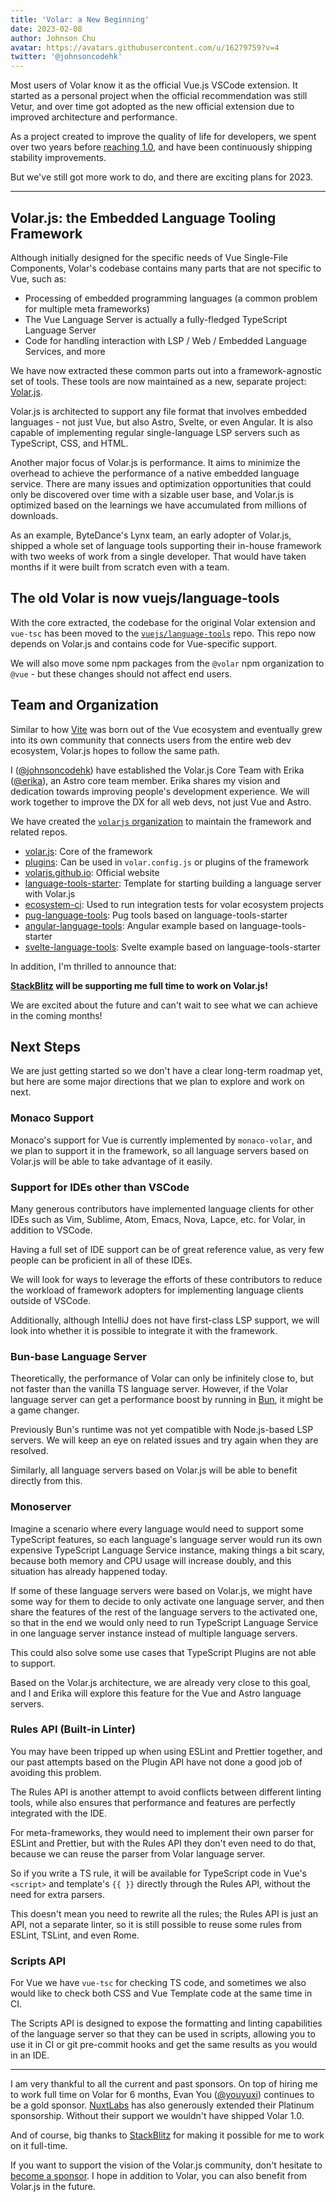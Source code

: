 ```yaml
---
title: 'Volar: a New Beginning'
date: 2023-02-08
author: Johnson Chu
avatar: https://avatars.githubusercontent.com/u/16279759?v=4
twitter: '@johnsoncodehk'
---
```


Most users of Volar know it as the official Vue.js VSCode extension. It started as a personal project when the official recommendation was still Vetur, and over time got adopted as the new official extension due to improved architecture and performance.

As a project created to improve the quality of life for developers, we spent over two years before [reaching 1.0](https://blog.vuejs.org/posts/volar-1.0.html), and have been continuously shipping stability improvements.

But we've still got more work to do, and there are exciting plans for 2023.

---

## Volar.js: the Embedded Language Tooling Framework

Although initially designed for the specific needs of Vue Single-File Components, Volar's codebase contains many parts that are not specific to Vue, such as:

- Processing of embedded programming languages (a common problem for multiple meta frameworks)
- The Vue Language Server is actually a fully-fledged TypeScript Language Server
- Code for handling interaction with LSP / Web / Embedded Language Services, and more

We have now extracted these common parts out into a framework-agnostic set of tools. These tools are now maintained as a new, separate project: [Volar.js](https://volarjs.github.io/).

Volar.js is architected to support any file format that involves embedded languages - not just Vue, but also Astro, Svelte, or even Angular. It is also capable of implementing regular single-language LSP servers such as TypeScript, CSS, and HTML.

Another major focus of Volar.js is performance. It aims to minimize the overhead to achieve the performance of a native embedded language service. There are many issues and optimization opportunities that could only be discovered over time with a sizable user base, and Volar.js is optimized based on the learnings we have accumulated from millions of downloads.

As an example, ByteDance's Lynx team, an early adopter of Volar.js, shipped a whole set of language tools supporting their in-house framework with two weeks of work from a single developer. That would have taken months if it were built from scratch even with a team.

## The old Volar is now vuejs/language-tools

With the core extracted, the codebase for the original Volar extension and `vue-tsc` has been moved to the [`vuejs/language-tools`](https://github.com/vuejs/language-tools) repo. This repo now depends on Volar.js and contains code for Vue-specific support.

We will also move some npm packages from the `@volar` npm organization to `@vue` - but these changes should not affect end users.

## Team and Organization

Similar to how [Vite](https://vitejs.dev/) was born out of the Vue ecosystem and eventually grew into its own community that connects users from the entire web dev ecosystem, Volar.js hopes to follow the same path.

I ([@johnsoncodehk](https://github.com/johnsoncodehk)) have established the Volar.js Core Team with Erika ([@erika](https://elk.zone/mastodon.gamedevalliance.fr/@erika)), an Astro core team member. Erika shares my vision and dedication towards improving people's development experience. We will work together to improve the DX for all web devs, not just Vue and Astro.

We have created the [`volarjs` organization](https://github.com/volarjs) to maintain the framework and related repos.

- [volar.js](https://github.com/volarjs/volar.js): Core of the framework
- [plugins](https://github.com/volarjs/plugins): Can be used in `volar.config.js` or plugins of the framework
- [volarjs.github.io](https://volarjs.github.io/): Official website
- [language-tools-starter](https://github.com/volarjs/language-tools-starter): Template for starting building a language server with Volar.js
- [ecosystem-ci](https://github.com/volarjs/ecosystem-ci): Used to run integration tests for volar ecosystem projects
- [pug-language-tools](https://github.com/volarjs/pug-language-tools): Pug tools based on language-tools-starter
- [angular-language-tools](https://github.com/volarjs/angular-language-tools): Angular example based on language-tools-starter
- [svelte-language-tools](https://github.com/volarjs/svelte-language-tools): Svelte example based on language-tools-starter

In addition, I'm thrilled to announce that:

**[StackBlitz](https://stackblitz.com/) will be supporting me full time to work on Volar.js!**

We are excited about the future and can't wait to see what we can achieve in the coming months!

## Next Steps

We are just getting started so we don't have a clear long-term roadmap yet, but here are some major directions that we plan to explore and work on next.

### Monaco Support

Monaco's support for Vue is currently implemented by `monaco-volar`, and we plan to support it in the framework, so all language servers based on Volar.js will be able to take advantage of it easily.

### Support for IDEs other than VSCode

Many generous contributors have implemented language clients for other IDEs such as Vim, Sublime, Atom, Emacs, Nova, Lapce, etc. for Volar, in addition to VSCode.

Having a full set of IDE support can be of great reference value, as very few people can be proficient in all of these IDEs.

We will look for ways to leverage the efforts of these contributors to reduce the workload of framework adopters for implementing language clients outside of VSCode.

Additionally, although IntelliJ does not have first-class LSP support, we will look into whether it is possible to integrate it with the framework.

### Bun-base Language Server

Theoretically, the performance of Volar can only be infinitely close to, but not faster than the vanilla TS language server. However, if the Volar language server can get a performance boost by running in [Bun](https://bun.sh/), it might be a game changer.

Previously Bun's runtime was not yet compatible with Node.js-based LSP servers. We will keep an eye on related issues and try again when they are resolved.

Similarly, all language servers based on Volar.js will be able to benefit directly from this.

### Monoserver

Imagine a scenario where every language would need to support some TypeScript features, so each language's language server would run its own expensive TypeScript Language Service instance, making things a bit scary, because both memory and CPU usage will increase doubly, and this situation has already happened today.

If some of these language servers were based on Volar.js, we might have some way for them to decide to only activate one language server, and then share the features of the rest of the language servers to the activated one, so that in the end we would only need to run TypeScript Language Service in one language server instance instead of multiple language servers.

This could also solve some use cases that TypeScript Plugins are not able to support.

Based on the Volar.js architecture, we are already very close to this goal, and I and Erika will explore this feature for the Vue and Astro language servers.

### Rules API (Built-in Linter)

You may have been tripped up when using ESLint and Prettier together, and our past attempts based on the Plugin API have not done a good job of avoiding this problem.

The Rules API is another attempt to avoid conflicts between different linting tools, while also ensures that performance and features are perfectly integrated with the IDE.

For meta-frameworks, they would need to implement their own parser for ESLint and Prettier, but with the Rules API they don't even need to do that, because we can reuse the parser from Volar language server.

So if you write a TS rule, it will be available for TypeScript code in Vue's `<script>` and template's `{{ }}` directly through the Rules API, without the need for extra parsers.

This doesn't mean you need to rewrite all the rules; the Rules API is just an API, not a separate linter, so it is still possible to reuse some rules from ESLint, TSLint, and even Rome.

### Scripts API

For Vue we have `vue-tsc` for checking TS code, and sometimes we also would like to check both CSS and Vue Template code at the same time in CI.

The Scripts API is designed to expose the formatting and linting capabilities of the language server so that they can be used in scripts, allowing you to use it in CI or git pre-commit hooks and get the same results as you would in an IDE.

---

I am very thankful to all the current and past sponsors. On top of hiring me to work full time on Volar for 6 months, Evan You ([@youyuxi](https://twitter.com/youyuxi)) continues to be a gold sponsor. [NuxtLabs](https://nuxtlabs.com/) has also generously extended their Platinum sponsorship. Without their support we wouldn't have shipped Volar 1.0.

And of course, big thanks to [StackBlitz](https://stackblitz.com/) for making it possible for me to work on it full-time.

If you want to support the vision of the Volar.js community, don't hesitate to [become a sponsor](https://github.com/sponsors/johnsoncodehk). I hope in addition to Volar, you can also benefit from Volar.js in the future.
